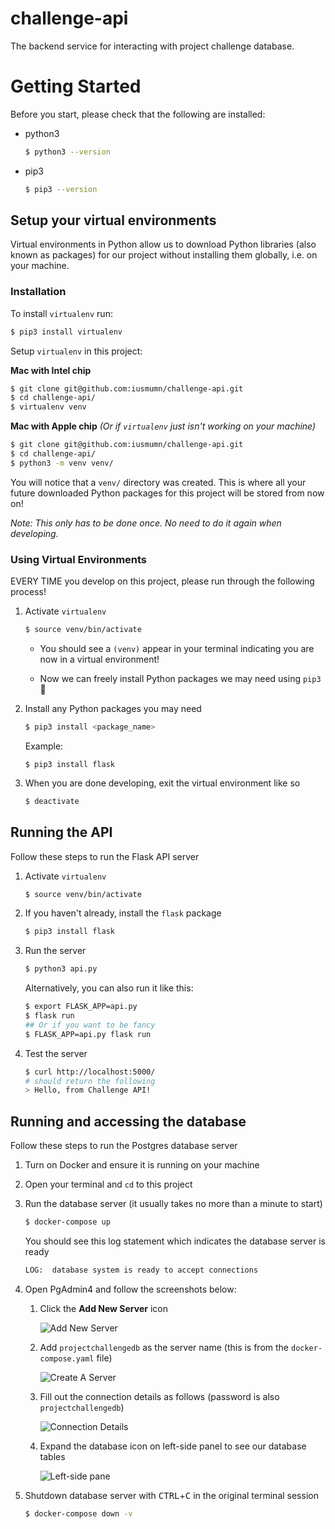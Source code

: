 # challenge-api

The backend service for interacting with project challenge database.

# Getting Started

Before you start, please check that the following are installed:

- python3
    ```bash
    $ python3 --version
    ```

- pip3
    ```bash
    $ pip3 --version
    ```

## Setup your virtual environments

Virtual environments in Python allow us to download Python libraries (also known as packages) for our project without installing them globally, i.e. on your machine.

### Installation

To install `virtualenv` run:

```bash
$ pip3 install virtualenv
```

Setup `virtualenv` in this project:

**Mac with Intel chip**

```bash
$ git clone git@github.com:iusmumn/challenge-api.git
$ cd challenge-api/
$ virtualenv venv
```

**Mac with Apple chip** _(Or if `virtualenv` just isn't working on your machine)_

```bash
$ git clone git@github.com:iusmumn/challenge-api.git
$ cd challenge-api/
$ python3 -m venv venv/
```

You will notice that a `venv/` directory was created. This is where all your future downloaded Python packages for this project will be stored from now on!

_Note: This only has to be done once. No need to do it again when developing._

### Using Virtual Environments

EVERY TIME you develop on this project, please run through the following process!

1. Activate `virtualenv`

    ```bash
    $ source venv/bin/activate
    ```

    - You should see a `(venv)` appear in your terminal indicating you are now in a virtual environment!
    
    - Now we can freely install Python packages we may need using `pip3` 🚀

1. Install any Python packages you may need

    ```bash
    $ pip3 install <package_name>
    ```
    Example:
    ```
    $ pip3 install flask
    ```

1. When you are done developing, exit the virtual environment like so

    ```bash
    $ deactivate
    ```

## Running the API

Follow these steps to run the Flask API server

1. Activate `virtualenv`

    ```bash
    $ source venv/bin/activate
    ```

1. If you haven't already, install the `flask` package

    ```bash
    $ pip3 install flask
    ```

1. Run the server

    ```bash
    $ python3 api.py
    ```
    
    Alternatively, you can also run it like this:

    ```bash
    $ export FLASK_APP=api.py
    $ flask run
    ## Or if you want to be fancy
    $ FLASK_APP=api.py flask run
    ```

1. Test the server

    ```bash
    $ curl http://localhost:5000/
    # should return the following
    > Hello, from Challenge API!
    ```

## Running and accessing the database

Follow these steps to run the Postgres database server

1. Turn on Docker and ensure it is running on your machine

1. Open your terminal and `cd` to this project

1. Run the database server (it usually takes no more than a minute to start)

    ```bash
    $ docker-compose up
    ```

    You should see this log statement which indicates the database server is ready

    ```bash
    LOG:  database system is ready to accept connections
    ```

1. Open PgAdmin4 and follow the screenshots below:

    1. Click the **Add New Server** icon

        ![Add New Server](assets/images/1_1.png?raw=true "Add New Server")

    1. Add `projectchallengedb` as the server name (this is from the `docker-compose.yaml` file)

        ![Create A Server](assets/images/1_2a.png?raw=true "Create A Server")

    1. Fill out the connection details as follows (password is also `projectchallengedb`)

        ![Connection Details](assets/images/1_2b.png?raw=true "Connection Details")

    1. Expand the database icon on left-side panel to see our database tables

        ![Left-side pane](assets/images/1_3.png?raw=true "Left-side panel")

1. Shutdown database server with <kbd>CTRL</kbd>+<kbd>C</kbd> in the original terminal session

    ```bash
    $ docker-compose down -v
    ```